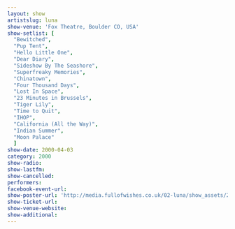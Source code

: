 ```yaml
---
layout: show
artistslug: luna
show-venue: 'Fox Theatre, Boulder CO, USA'
show-setlist: [
  "Bewitched",
  "Pup Tent",
  "Hello Little One",
  "Dear Diary",
  "Sideshow By The Seashore",
  "Superfreaky Memories",
  "Chinatown",
  "Four Thousand Days",
  "Lost In Space",
  "23 Minutes in Brussels",
  "Tiger Lily",
  "Time to Quit",
  "IHOP",
  "California (All the Way)",
  "Indian Summer",
  "Moon Palace"
  ]
show-date: 2000-04-03
category: 2000
show-radio: 
show-lastfm: 
show-cancelled: 
performers: 
facebook-event-url: 
show-poster-url: 'http://media.fullofwishes.co.uk/02-luna/show_assets/2000-04-03/2000-04-03-luna-boulder.jpg'
show-ticket-url: 
show-venue-website: 
show-additional: 
---
```

